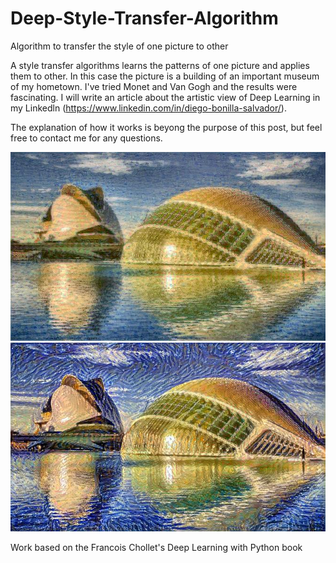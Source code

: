 # Deep-Style-Transfer-Algorithm
Algorithm to transfer the style of one picture to other

A style transfer algorithms learns the patterns of one picture and applies them to other. In this case the picture is a building of an important museum of my hometown. I've tried Monet and Van Gogh and the results were fascinating. I will write an article about the artistic view of Deep Learning in my Linkedln (https://www.linkedin.com/in/diego-bonilla-salvador/).

The explanation of how it works is beyong the purpose of this post, but feel free to contact me for any questions.

![GitHub Logo](/valencia_monet.jpg)
![GitHub Logo](/valencia_van_gogh.jpg)







Work based on the Francois Chollet's Deep Learning with Python book
